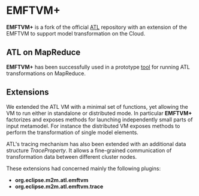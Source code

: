 # EMFTVM+

**EMFTVM+** is a fork of the official [ATL](http://git.eclipse.org/c/mmt/org.eclipse.atl.git/) repository with an extension of the EMFTVM to support model transformation on the Cloud.

## ATL on MapReduce

**EMFTVM+** has been successfully used in a prototype [tool](https://github.com/atlanmod/ATL_MR) for running ATL transformations on MapReduce.

## Extensions

We extended the ATL VM with a minimal set of functions, yet allowing the VM to run either in standalone or distributed mode.
In particular **EMFTVM+**  factorizes and exposes methods for launching independently small parts of input metamodel.
For instance the distributed VM exposes methods to perform the transformation of single model elements. 

ATL's tracing mechanism has also been extended with an additional data structure *TraceProperty*. It allows a fine-grained communication of transformation data between different cluster nodes.

These extensions had concerned mainly the following plugins: 

- **org.eclipse.m2m.atl.emftvm**
- **org.eclipse.m2m.atl.emftvm.trace**
